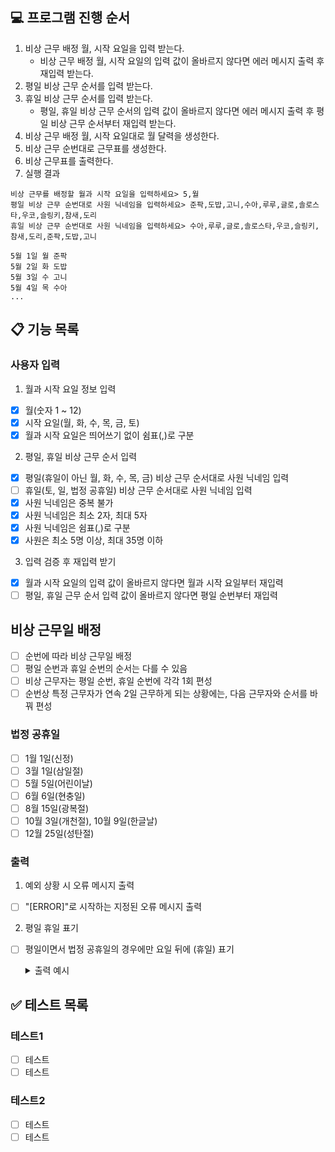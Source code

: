 ## 💻 프로그램 진행 순서
1. 비상 근무 배정 월, 시작 요일을 입력 받는다.
   * 비상 근무 배정 월, 시작 요일의 입력 값이 올바르지 않다면 에러 메시지 출력 후 재입력 받는다.
2. 평일 비상 근무 순서를 입력 받는다.
3. 휴일 비상 근무 순서를 입력 받는다.
   * 평일, 휴일 비상 근무 순서의 입력 값이 올바르지 않다면 에러 메시지 출력 후 평일 비상 근무 순서부터 재입력 받는다.
4. 비상 근무 배정 월, 시작 요일대로 월 달력을 생성한다.
5. 비상 근무 순번대로 근무표를 생성한다.
6. 비상 근무표를 출력한다.
7. 실행 결과
```
비상 근무를 배정할 월과 시작 요일을 입력하세요> 5,월
평일 비상 근무 순번대로 사원 닉네임을 입력하세요> 준팍,도밥,고니,수아,루루,글로,솔로스타,우코,슬링키,참새,도리
휴일 비상 근무 순번대로 사원 닉네임을 입력하세요> 수아,루루,글로,솔로스타,우코,슬링키,참새,도리,준팍,도밥,고니

5월 1일 월 준팍
5월 2일 화 도밥
5월 3일 수 고니
5월 4일 목 수아
...
```

## 📋 기능 목록
### 사용자 입력
1. 월과 시작 요일 정보 입력
- [x] 월(숫자 1 ~ 12)
- [x] 시작 요일(월, 화, 수, 목, 금, 토)
- [x] 월과 시작 요일은 띄어쓰기 없이 쉼표(,)로 구분

2. 평일, 휴일 비상 근무 순서 입력
- [x] 평일(휴일이 아닌 월, 화, 수, 목, 금) 비상 근무 순서대로 사원 닉네임 입력
- [ ] 휴일(토, 일, 법정 공휴일) 비상 근무 순서대로 사원 닉네임 입력
- [x] 사원 닉네임은 중복 불가
- [x] 사원 닉네임은 최소 2자, 최대 5자
- [x] 사원 닉네임은 쉼표(,)로 구분
- [x] 사원은 최소 5명 이상, 최대 35명 이하

3. 입력 검증 후 재입력 받기
- [x] 월과 시작 요일의 입력 값이 올바르지 않다면 월과 시작 요일부터 재입력
- [ ] 평일, 휴일 근무 순서 입력 값이 올바르지 않다면 평일 순번부터 재입력

## 비상 근무일 배정
- [ ] 순번에 따라 비상 근무일 배정
- [ ] 평일 순번과 휴일 순번의 순서는 다를 수 있음
- [ ] 비상 근무자는 평일 순번, 휴일 순번에 각각 1회 편성
- [ ] 순번상 특정 근무자가 연속 2일 근무하게 되는 상황에는, 다음 근무자와 순서를 바꿔 편성
 
### 법정 공휴일
- [ ] 1월 1일(신정)
- [ ] 3월 1일(삼일절)
- [ ] 5월 5일(어린이날)
- [ ] 6월 6일(현충일)
- [ ] 8월 15일(광복절)
- [ ] 10월 3일(개천절), 10월 9일(한글날)
- [ ] 12월 25일(성탄절)

### 출력
1. 예외 상황 시 오류 메시지 출력
- [ ] "[ERROR]"로 시작하는 지정된 오류 메시지 출력

2. 평일 휴일 표기
- [ ] 평일이면서 법정 공휴일의 경우에만 요일 뒤에 (휴일) 표기
    <details>
    <summary>출력 예시</summary>

    ```
    5월 1일 월 준팍
    5월 2일 화 도밥
    5월 3일 수 고니
    5월 4일 목 수아
    5월 5일 금(휴일) 루루
    5월 6일 토 수아
    5월 7일 일 글로
    5월 8일 월 루루
    5월 9일 화 글로
    5월 10일 수 솔로스타
    5월 11일 목 우코
    5월 12일 금 슬링키
    5월 13일 토 솔로스타
    5월 14일 일 우코
    5월 15일 월 참새
    5월 16일 화 도리
    5월 17일 수 준팍
    5월 18일 목 도밥
    5월 19일 금 고니
    5월 20일 토 슬링키
    5월 21일 일 참새
    5월 22일 월 수아
    5월 23일 화 루루
    5월 24일 수 글로
    5월 25일 목 솔로스타
    5월 26일 금 우코
    5월 27일 토 도리
    5월 28일 일 준팍
    5월 29일 월 슬링키
    5월 30일 화 참새
    5월 31일 수 도리
    ```

## ✅ 테스트 목록
### 테스트1
- [ ] 테스트
- [ ] 테스트

### 테스트2
- [ ] 테스트
- [ ] 테스트